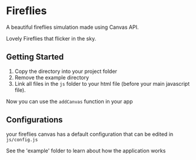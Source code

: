# Fireflies
A beautiful fireflies simulation made using Canvas API.

Lovely Fireflies that flicker in the sky.

## Getting Started
1. Copy the directory into your project folder
1. Remove the example directory
1. Link all files in the `js` folder to your html file (before your main javascript file).

Now you can use the `addCanvas` function in your app

## Configurations
your fireflies canvas has a default configuration that can be edited in `js/config.js`


See the 'example' folder to learn about how the application works
